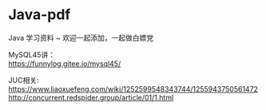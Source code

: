 # Java-pdf
Java 学习资料 ~ 欢迎一起添加，一起做白嫖党


MySQL45讲：   
https://funnylog.gitee.io/mysql45/    

JUC相关:  
https://www.liaoxuefeng.com/wiki/1252599548343744/1255943750561472   
http://concurrent.redspider.group/article/01/1.html  
